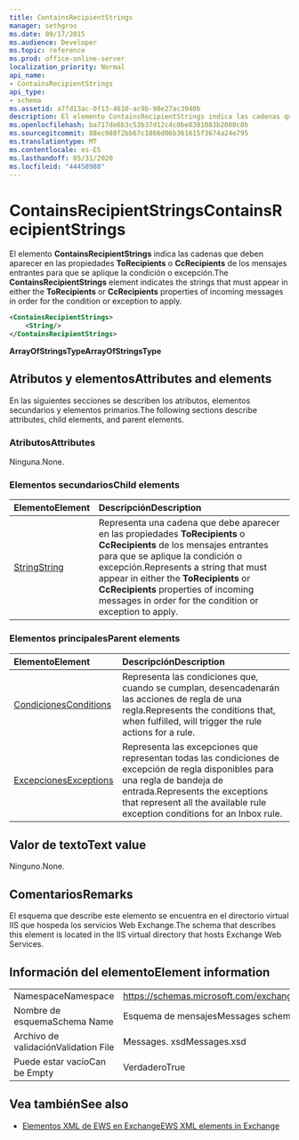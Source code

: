 ```yaml
---
title: ContainsRecipientStrings
manager: sethgros
ms.date: 09/17/2015
ms.audience: Developer
ms.topic: reference
ms.prod: office-online-server
localization_priority: Normal
api_name:
- ContainsRecipientStrings
api_type:
- schema
ms.assetid: a7fd13ac-0f13-4610-ac9b-98e27ac3940b
description: El elemento ContainsRecipientStrings indica las cadenas que deben aparecer en las propiedades ToRecipients o CcRecipients de los mensajes entrantes para que se aplique la condición o excepción.
ms.openlocfilehash: ba717de6b3c53b37d12c4c0be8301083b2080c8b
ms.sourcegitcommit: 88ec988f2bb67c1866d06b361615f3674a24e795
ms.translationtype: MT
ms.contentlocale: es-ES
ms.lasthandoff: 05/31/2020
ms.locfileid: "44458988"
---
```

# <a name="containsrecipientstrings"></a><span data-ttu-id="52813-103">ContainsRecipientStrings</span><span class="sxs-lookup"><span data-stu-id="52813-103">ContainsRecipientStrings</span></span>

<span data-ttu-id="52813-104">El elemento **ContainsRecipientStrings** indica las cadenas que deben aparecer en las propiedades **ToRecipients** o **CcRecipients** de los mensajes entrantes para que se aplique la condición o excepción.</span><span class="sxs-lookup"><span data-stu-id="52813-104">The **ContainsRecipientStrings** element indicates the strings that must appear in either the **ToRecipients** or **CcRecipients** properties of incoming messages in order for the condition or exception to apply.</span></span> 
  
```XML
<ContainsRecipientStrings>
    <String/>
</ContainsRecipientStrings>
```

 <span data-ttu-id="52813-105">**ArrayOfStringsType**</span><span class="sxs-lookup"><span data-stu-id="52813-105">**ArrayOfStringsType**</span></span>
## <a name="attributes-and-elements"></a><span data-ttu-id="52813-106">Atributos y elementos</span><span class="sxs-lookup"><span data-stu-id="52813-106">Attributes and elements</span></span>

<span data-ttu-id="52813-107">En las siguientes secciones se describen los atributos, elementos secundarios y elementos primarios.</span><span class="sxs-lookup"><span data-stu-id="52813-107">The following sections describe attributes, child elements, and parent elements.</span></span>
  
### <a name="attributes"></a><span data-ttu-id="52813-108">Atributos</span><span class="sxs-lookup"><span data-stu-id="52813-108">Attributes</span></span>

<span data-ttu-id="52813-109">Ninguna.</span><span class="sxs-lookup"><span data-stu-id="52813-109">None.</span></span>
  
### <a name="child-elements"></a><span data-ttu-id="52813-110">Elementos secundarios</span><span class="sxs-lookup"><span data-stu-id="52813-110">Child elements</span></span>

|<span data-ttu-id="52813-111">**Elemento**</span><span class="sxs-lookup"><span data-stu-id="52813-111">**Element**</span></span>|<span data-ttu-id="52813-112">**Descripción**</span><span class="sxs-lookup"><span data-stu-id="52813-112">**Description**</span></span>|
|:-----|:-----|
|[<span data-ttu-id="52813-113">String</span><span class="sxs-lookup"><span data-stu-id="52813-113">String</span></span>](string.md) <br/> |<span data-ttu-id="52813-114">Representa una cadena que debe aparecer en las propiedades **ToRecipients** o **CcRecipients** de los mensajes entrantes para que se aplique la condición o excepción.</span><span class="sxs-lookup"><span data-stu-id="52813-114">Represents a string that must appear in either the **ToRecipients** or **CcRecipients** properties of incoming messages in order for the condition or exception to apply.</span></span>  <br/> |
   
### <a name="parent-elements"></a><span data-ttu-id="52813-115">Elementos principales</span><span class="sxs-lookup"><span data-stu-id="52813-115">Parent elements</span></span>

|<span data-ttu-id="52813-116">**Elemento**</span><span class="sxs-lookup"><span data-stu-id="52813-116">**Element**</span></span>|<span data-ttu-id="52813-117">**Descripción**</span><span class="sxs-lookup"><span data-stu-id="52813-117">**Description**</span></span>|
|:-----|:-----|
|[<span data-ttu-id="52813-118">Condiciones</span><span class="sxs-lookup"><span data-stu-id="52813-118">Conditions</span></span>](conditions.md) <br/> |<span data-ttu-id="52813-119">Representa las condiciones que, cuando se cumplan, desencadenarán las acciones de regla de una regla.</span><span class="sxs-lookup"><span data-stu-id="52813-119">Represents the conditions that, when fulfilled, will trigger the rule actions for a rule.</span></span>  <br/> |
|[<span data-ttu-id="52813-120">Excepciones</span><span class="sxs-lookup"><span data-stu-id="52813-120">Exceptions</span></span>](exceptions.md) <br/> |<span data-ttu-id="52813-121">Representa las excepciones que representan todas las condiciones de excepción de regla disponibles para una regla de bandeja de entrada.</span><span class="sxs-lookup"><span data-stu-id="52813-121">Represents the exceptions that represent all the available rule exception conditions for an Inbox rule.</span></span>  <br/> |
   
## <a name="text-value"></a><span data-ttu-id="52813-122">Valor de texto</span><span class="sxs-lookup"><span data-stu-id="52813-122">Text value</span></span>

<span data-ttu-id="52813-123">Ninguno.</span><span class="sxs-lookup"><span data-stu-id="52813-123">None.</span></span>
  
## <a name="remarks"></a><span data-ttu-id="52813-124">Comentarios</span><span class="sxs-lookup"><span data-stu-id="52813-124">Remarks</span></span>

<span data-ttu-id="52813-125">El esquema que describe este elemento se encuentra en el directorio virtual IIS que hospeda los servicios Web Exchange.</span><span class="sxs-lookup"><span data-stu-id="52813-125">The schema that describes this element is located in the IIS virtual directory that hosts Exchange Web Services.</span></span>
  
## <a name="element-information"></a><span data-ttu-id="52813-126">Información del elemento</span><span class="sxs-lookup"><span data-stu-id="52813-126">Element information</span></span>

|||
|:-----|:-----|
|<span data-ttu-id="52813-127">Namespace</span><span class="sxs-lookup"><span data-stu-id="52813-127">Namespace</span></span>  <br/> |https://schemas.microsoft.com/exchange/services/2006/messages  <br/> |
|<span data-ttu-id="52813-128">Nombre de esquema</span><span class="sxs-lookup"><span data-stu-id="52813-128">Schema Name</span></span>  <br/> |<span data-ttu-id="52813-129">Esquema de mensajes</span><span class="sxs-lookup"><span data-stu-id="52813-129">Messages schema</span></span>  <br/> |
|<span data-ttu-id="52813-130">Archivo de validación</span><span class="sxs-lookup"><span data-stu-id="52813-130">Validation File</span></span>  <br/> |<span data-ttu-id="52813-131">Messages. xsd</span><span class="sxs-lookup"><span data-stu-id="52813-131">Messages.xsd</span></span>  <br/> |
|<span data-ttu-id="52813-132">Puede estar vacío</span><span class="sxs-lookup"><span data-stu-id="52813-132">Can be Empty</span></span>  <br/> |<span data-ttu-id="52813-133">Verdadero</span><span class="sxs-lookup"><span data-stu-id="52813-133">True</span></span>  <br/> |
   
## <a name="see-also"></a><span data-ttu-id="52813-134">Vea también</span><span class="sxs-lookup"><span data-stu-id="52813-134">See also</span></span>



- [<span data-ttu-id="52813-135">Elementos XML de EWS en Exchange</span><span class="sxs-lookup"><span data-stu-id="52813-135">EWS XML elements in Exchange</span></span>](ews-xml-elements-in-exchange.md)


